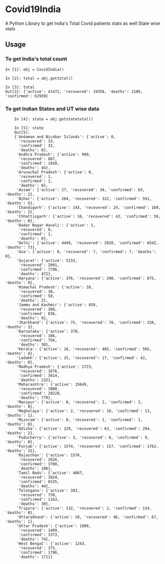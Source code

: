 # Covid19India
A Python Library to get India's Total Covid patients stats as well State wise stats


## Usage

### To get India's total count

	In [1]: obj = CovidIndia()                                                                                                                                                                                  

	In [2]: total = obj.gettotal()                                                                                                                                                                              

	In [3]: total                                                                                                                                                                                               
	Out[3]: {'active': 41472, 'recovered': 19358, 'deaths': 2109, 'confirmed': 62939}

### To get Indian States and UT wise data

		In [4]: state = obj.getstatetotal()                                                                                                                                                                         

		In [5]: state                                                                                                                                                                                               
		Out[5]: 
		{'Andaman and Nicobar Islands': {'active': 0,
		  'recovered': 33,
		  'confirmed': 33,
		  'deaths': 0},
		 'Andhra Pradesh': {'active': 999,
		  'recovered': 887,
		  'confirmed': 1930,
		  'deaths': 44},
		 'Arunachal Pradesh': {'active': 0,
		  'recovered': 1,
		  'confirmed': 1,
		  'deaths': 0},
		 'Assam': {'active': 27, 'recovered': 34, 'confirmed': 63, 'deaths': 2},
		 'Bihar': {'active': 264, 'recovered': 322, 'confirmed': 591, 'deaths': 5},
		 'Chandigarh': {'active': 143, 'recovered': 24, 'confirmed': 169, 'deaths': 2},
		 'Chhattisgarh': {'active': 16, 'recovered': 43, 'confirmed': 59, 'deaths': 0},
		 'Dadar Nagar Haveli': {'active': 1,
		  'recovered': 0,
		  'confirmed': 1,
		  'deaths': 0},
		 'Delhi': {'active': 4449, 'recovered': 2020, 'confirmed': 6542, 'deaths': 73},
		 'Goa': {'active': 0, 'recovered': 7, 'confirmed': 7, 'deaths': 0},
		 'Gujarat': {'active': 5233,
		  'recovered': 2091,
		  'confirmed': 7796,
		  'deaths': 472},
		 'Haryana': {'active': 376, 'recovered': 290, 'confirmed': 675, 'deaths': 9},
		 'Himachal Pradesh': {'active': 10,
		  'recovered': 38,
		  'confirmed': 50,
		  'deaths': 2},
		 'Jammu and Kashmir': {'active': 459,
		  'recovered': 368,
		  'confirmed': 836,
		  'deaths': 9},
		 'Jharkhand': {'active': 75, 'recovered': 78, 'confirmed': 156, 'deaths': 3},
		 'Karnataka': {'active': 378,
		  'recovered': 386,
		  'confirmed': 794,
		  'deaths': 30},
		 'Kerala': {'active': 16, 'recovered': 485, 'confirmed': 505, 'deaths': 4},
		 'Ladakh': {'active': 25, 'recovered': 17, 'confirmed': 42, 'deaths': 0},
		 'Madhya Pradesh': {'active': 1723,
		  'recovered': 1676,
		  'confirmed': 3614,
		  'deaths': 215},
		 'Maharashtra': {'active': 15649,
		  'recovered': 3800,
		  'confirmed': 20228,
		  'deaths': 779},
		 'Manipur': {'active': 0, 'recovered': 2, 'confirmed': 2, 'deaths': 0},
		 'Meghalaya': {'active': 2, 'recovered': 10, 'confirmed': 13, 'deaths': 1},
		 'Mizoram': {'active': 0, 'recovered': 1, 'confirmed': 1, 'deaths': 0},
		 'Odisha': {'active': 229, 'recovered': 63, 'confirmed': 294, 'deaths': 2},
		 'Puducherry': {'active': 3, 'recovered': 6, 'confirmed': 9, 'deaths': 0},
		 'Punjab': {'active': 1574, 'recovered': 157, 'confirmed': 1762, 'deaths': 31},
		 'Rajasthan': {'active': 1576,
		  'recovered': 2026,
		  'confirmed': 3708,
		  'deaths': 106},
		 'Tamil Nadu': {'active': 4667,
		  'recovered': 1824,
		  'confirmed': 6535,
		  'deaths': 44},
		 'Telengana': {'active': 383,
		  'recovered': 750,
		  'confirmed': 1163,
		  'deaths': 30},
		 'Tripura': {'active': 132, 'recovered': 2, 'confirmed': 134, 'deaths': 0},
		 'Uttarakhand': {'active': 20, 'recovered': 46, 'confirmed': 67, 'deaths': 1},
		 'Uttar Pradesh': {'active': 1800,
		  'recovered': 1499,
		  'confirmed': 3373,
		  'deaths': 74},
		 'West Bengal': {'active': 1243,
		  'recovered': 372,
		  'confirmed': 1786,
		  'deaths': 171}}
